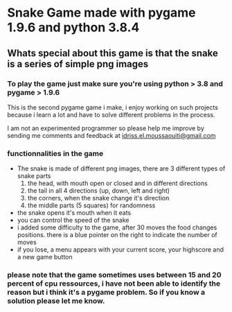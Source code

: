 # Snake Game made with pygame 1.9.6 and python 3.8.4
## Whats special about this game is that the snake is a series of simple png images 
### To play the game just make sure you're using python > 3.8 and pygame > 1.9.6 

This is the second pygame game i make, i enjoy working on such projects because i learn a lot and have to solve different problems in the process.  
  
  
I am not an experimented programmer so please help me improve by sending me comments and feedback at idriss.el.moussaouiti@gmail.com  

### functionnalities in the game 
- The snake is made of different png images, there are 3 different types of snake parts 
  1. the head, with mouth open or closed and in different directions
  2. the tail in all 4 directions (up, down, left and right)
  3. the corners, when the snake change it's direction 
  4. the middle parts (5 squares) for randomness
- the snake opens it's mouth when it eats 
- you can control the speed of the snake 
- i added some difficulty to the game, after 30 moves the food changes positions. there is a blue pointer on the right to indicate the number of moves
- if you lose, a menu appears with your current score, your highscore and a new game button 

### please note that the game sometimes uses between 15 and 20 percent of cpu ressources, i have not been able to identify the reason but i think it's a pygame problem. So if you know a solution please let me know.

